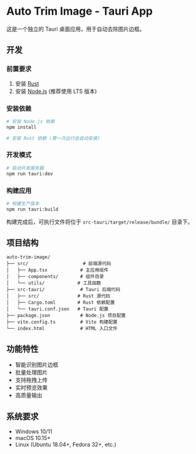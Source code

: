 # Auto Trim Image - Tauri App

这是一个独立的 Tauri 桌面应用，用于自动去除图片边框。

## 开发

### 前置要求

1. 安装 [Rust](https://rustup.rs/)
2. 安装 [Node.js](https://nodejs.org/) (推荐使用 LTS 版本)

### 安装依赖

```bash
# 安装 Node.js 依赖
npm install

# 安装 Rust 依赖 (第一次运行会自动安装)
```

### 开发模式

```bash
# 启动开发服务器
npm run tauri:dev
```

### 构建应用

```bash
# 构建生产版本
npm run tauri:build
```

构建完成后，可执行文件将位于 `src-tauri/target/release/bundle/` 目录下。

## 项目结构

```
auto-trim-image/
├── src/                    # 前端源代码
│   ├── App.tsx            # 主应用组件
│   ├── components/        # 组件目录
│   └── utils/            # 工具函数
├── src-tauri/             # Tauri 后端代码
│   ├── src/              # Rust 源代码
│   ├── Cargo.toml        # Rust 依赖配置
│   └── tauri.conf.json   # Tauri 配置
├── package.json           # Node.js 项目配置
├── vite.config.ts         # Vite 构建配置
└── index.html             # HTML 入口文件
```

## 功能特性

- 智能识别图片边框
- 批量处理图片
- 支持拖拽上传
- 实时预览效果
- 高质量输出

## 系统要求

- Windows 10/11
- macOS 10.15+
- Linux (Ubuntu 18.04+, Fedora 32+, etc.)